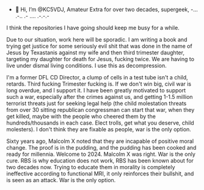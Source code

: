- 👋 Hi, I’m @KC5VDJ, Amateur Extra for over two decades, supergeek, -... .-.. .- .... .-.-.-

I think the repositories I have going should keep me busy for a while.

Due to our situation, work here will be sporadic.  I am writing a book and trying get justice for some seriously evil shit that was done in the name of Jesus by Texastanis against my wife and then third trimester daughter, targeting my daughter for death for Jesus, fucking twice.  We are having to live under dismal living conditions.  I use this as decompression.

I'm a former DFL CD Director, a clump of cells in a test tube isn't a child, retards.  Third fucking Trimester fucking is.  If we don't win big, civil war is long overdue, and I support it.  I have been greatly motivated to support such a war, especially after the crimes against us, and getting 1-1.5 million terrorist threats just for seeking legal help (the child molestation threats from over 30 sitting republican congressman can start that war, when they get killed, maybe with the people who cheered them by the hundreds/thousands in each case.  Elect trolls, get what you deserve, child molesters).  I don't think they are fixable as people, war is the only option.

Sixty years ago, Malcolm X noted that they are incapable of positive moral change.  The proof is in the pudding, and the pudding has been cooked and ready for millennia.  Welcome to 2024.  Malcolm X was right.  War is the only cure.  RBS is why education does not work, RBS has been known about for two decades now. Trying to educate them in morality is completely ineffective according to functional MRI, it only reinforces their bullshit, and is seen as an attack.  War is the only option.
